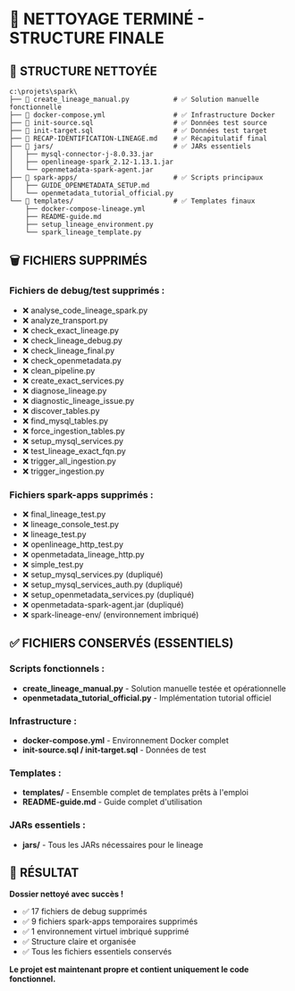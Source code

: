 # 🧹 NETTOYAGE TERMINÉ - STRUCTURE FINALE

## 📁 STRUCTURE NETTOYÉE

```
c:\projets\spark\
├── 📄 create_lineage_manual.py           # ✅ Solution manuelle fonctionnelle
├── 📄 docker-compose.yml                 # ✅ Infrastructure Docker
├── 📄 init-source.sql                    # ✅ Données test source
├── 📄 init-target.sql                    # ✅ Données test target
├── 📄 RECAP-IDENTIFICATION-LINEAGE.md    # ✅ Récapitulatif final
├── 📁 jars/                              # ✅ JARs essentiels
│   ├── mysql-connector-j-8.0.33.jar
│   ├── openlineage-spark_2.12-1.13.1.jar
│   └── openmetadata-spark-agent.jar
├── 📁 spark-apps/                        # ✅ Scripts principaux
│   ├── GUIDE_OPENMETADATA_SETUP.md
│   └── openmetadata_tutorial_official.py
└── 📁 templates/                         # ✅ Templates finaux
    ├── docker-compose-lineage.yml
    ├── README-guide.md
    ├── setup_lineage_environment.py
    └── spark_lineage_template.py
```

## 🗑️ FICHIERS SUPPRIMÉS

### Fichiers de debug/test supprimés :
- ❌ analyse_code_lineage_spark.py
- ❌ analyze_transport.py
- ❌ check_exact_lineage.py
- ❌ check_lineage_debug.py
- ❌ check_lineage_final.py
- ❌ check_openmetadata.py
- ❌ clean_pipeline.py
- ❌ create_exact_services.py
- ❌ diagnose_lineage.py
- ❌ diagnostic_lineage_issue.py
- ❌ discover_tables.py
- ❌ find_mysql_tables.py
- ❌ force_ingestion_tables.py
- ❌ setup_mysql_services.py
- ❌ test_lineage_exact_fqn.py
- ❌ trigger_all_ingestion.py
- ❌ trigger_ingestion.py

### Fichiers spark-apps supprimés :
- ❌ final_lineage_test.py
- ❌ lineage_console_test.py
- ❌ lineage_test.py
- ❌ openlineage_http_test.py
- ❌ openmetadata_lineage_http.py
- ❌ simple_test.py
- ❌ setup_mysql_services.py (dupliqué)
- ❌ setup_mysql_services_auth.py (dupliqué)
- ❌ setup_openmetadata_services.py (dupliqué)
- ❌ openmetadata-spark-agent.jar (dupliqué)
- ❌ spark-lineage-env/ (environnement imbriqué)

## ✅ FICHIERS CONSERVÉS (ESSENTIELS)

### Scripts fonctionnels :
- **create_lineage_manual.py** - Solution manuelle testée et opérationnelle
- **openmetadata_tutorial_official.py** - Implémentation tutorial officiel

### Infrastructure :
- **docker-compose.yml** - Environnement Docker complet
- **init-source.sql / init-target.sql** - Données de test

### Templates :
- **templates/** - Ensemble complet de templates prêts à l'emploi
- **README-guide.md** - Guide complet d'utilisation

### JARs essentiels :
- **jars/** - Tous les JARs nécessaires pour le lineage

## 🎯 RÉSULTAT

**Dossier nettoyé avec succès !**
- ✅ 17 fichiers de debug supprimés
- ✅ 9 fichiers spark-apps temporaires supprimés  
- ✅ 1 environnement virtuel imbriqué supprimé
- ✅ Structure claire et organisée
- ✅ Tous les fichiers essentiels conservés

**Le projet est maintenant propre et contient uniquement le code fonctionnel.**